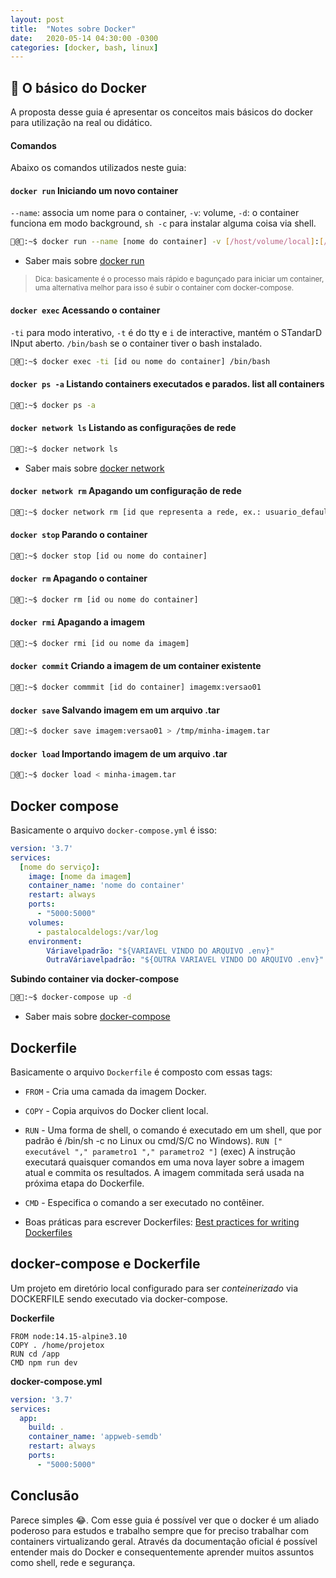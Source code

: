 ```yaml
---
layout: post
title:  "Notes sobre Docker"
date:   2020-05-14 04:30:00 -0300
categories: [docker, bash, linux]
---
```


## 🐋 O básico do Docker
A proposta desse guia é apresentar os conceitos mais básicos do docker para utilização na real ou didático.

#### **Comandos**
Abaixo os comandos utilizados neste guia:

#### `docker run` Iniciando um novo container
`--name`: associa um nome para o container, `-v`: volume, `-d`: o container funciona em modo background, `sh -c` para instalar alguma coisa via shell. 
```bash
🐋@🐧:~$ docker run --name [nome do container] -v [/host/volume/local]:[/container/armazenaraqui] --network [rede_exemplo] -p [host_ip]:[host_port]:[container_port] -d [nome da imagem, ex.: node:14.15-alpine3.10] sh -c "yarn install && yarn run dev"
```
- Saber mais sobre [docker run](https://docs.docker.com/engine/reference/commandline/run/)

> <sub>Dica: basicamente é o processo mais rápido e bagunçado para iniciar um container, uma alternativa melhor para isso é subir o container com docker-compose.</sub>

#### `docker exec` Acessando o container
`-ti` para modo interativo, `-t` é do tty e `i` de interactive, mantém o STandarD INput aberto. `/bin/bash` se o container tiver o bash instalado.
```bash
🐋@🐧:~$ docker exec -ti [id ou nome do container] /bin/bash
```

#### `docker ps -a` Listando containers executados e parados. list all containers
```bash
🐋@🐧:~$ docker ps -a
```

#### `docker network ls` Listando as configurações de rede
```bash
🐋@🐧:~$ docker network ls
```
- Saber mais sobre [docker network](https://docs.docker.com/network/)

#### `docker network rm` Apagando um configuração de rede
```bash
🐋@🐧:~$ docker network rm [id que representa a rede, ex.: usuario_default]
```

#### `docker stop` Parando o container
```bash
🐋@🐧:~$ docker stop [id ou nome do container]
```

#### `docker rm` Apagando o container
```bash
🐋@🐧:~$ docker rm [id ou nome do container]
```

#### `docker rmi` Apagando a imagem
```bash
🐋@🐧:~$ docker rmi [id ou nome da imagem]
```

#### `docker commit` Criando a imagem de um container existente
```bash
🐋@🐧:~$ docker commmit [id do container] imagemx:versao01
```

#### `docker save` Salvando imagem em um arquivo .tar
```bash
🐋@🐧:~$ docker save imagem:versao01 > /tmp/minha-imagem.tar
```

#### `docker load` Importando imagem de um arquivo .tar
```bash
🐋@🐧:~$ docker load < minha-imagem.tar
```

## Docker compose
Basicamente o arquivo `docker-compose.yml` é isso:
```yml
version: '3.7'
services:
  [nome do serviço]:
    image: [nome da imagem]
    container_name: 'nome do container'
    restart: always
    ports:
      - "5000:5000"
    volumes:
      - pastalocaldelogs:/var/log
    environment:
        Váriavelpadrão: "${VARIAVEL VINDO DO ARQUIVO .env}"
        OutraVáriavelpadrão: "${OUTRA VARIAVEL VINDO DO ARQUIVO .env}"
```

**Subindo container via docker-compose**
```bash
🐋@🐧:~$ docker-compose up -d
```
- Saber mais sobre [docker-compose](https://docs.docker.com/get-started/08_using_compose/)

## Dockerfile
Basicamente o arquivo `Dockerfile` é composto com essas tags:

- ```FROM``` - Cria uma camada da imagem Docker.
- ```COPY``` - Copia arquivos do Docker client local.
- ```RUN``` - Uma forma de shell, o comando é executado em um shell, que por padrão é /bin/sh -c no Linux ou cmd/S/C no Windows). ```RUN [" executável "," parametro1 "," parametro2 "]``` (exec) A instrução executará quaisquer comandos em uma nova layer sobre a imagem atual e commita os resultados. A imagem commitada será usada na próxima etapa do Dockerfile.
- ```CMD``` - Especifica o comando a ser executado no contêiner.

- Boas práticas para escrever Dockerfiles: [Best practices for writing Dockerfiles](https://docs.docker.com/develop/develop-images/dockerfile_best-practices/)

## docker-compose e Dockerfile
Um projeto em diretório local configurado para ser *conteinerizado* via DOCKERFILE sendo executado via docker-compose.

**Dockerfile**
```
FROM node:14.15-alpine3.10
COPY . /home/projetox
RUN cd /app
CMD npm run dev
```

**docker-compose.yml**
```yml
version: '3.7'
services:
  app:
    build: .
    container_name: 'appweb-semdb'
    restart: always
    ports:
      - "5000:5000"
```

## Conclusão
Parece simples 😂. Com esse guia é possível ver que o docker é um aliado poderoso para estudos e trabalho sempre que for preciso trabalhar com containers virtualizando geral.
Através da documentação oficial é possível entender mais do Docker e consequentemente aprender muitos assuntos como shell, rede e segurança.

